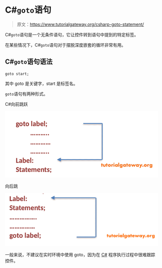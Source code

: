 # C#`goto`语句

> 原文：<https://www.tutorialgateway.org/csharp-goto-statement/>

C#`goto`语句是一个无条件语句，它让控件转到语句中提到的特定标签。

在某些情况下，C#`goto`语句对于摆脱深度嵌套的循环非常有用。

## C#`goto`语句语法

```
goto start;
```

其中 goto 是关键字，start 是标签名。

`goto`语句有两种形式。

C#向前跳跃

![C# goto Statement 1](img/cd55ecdc540463efd855dcf0677e5a55.png)

向后跳

![C# goto Statement 2](img/732db93528d0745b14cac44f0d0be5ea.png)

一般来说，不建议在实时环境中使用 goto，因为在 [C#](https://www.tutorialgateway.org/csharp-tutorial/) 程序执行过程中很难跟踪控件。